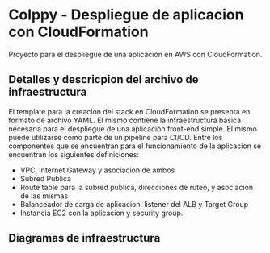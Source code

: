 # Colppy - Despliegue de aplicacion con CloudFormation

Proyecto para el despliegue de una aplicación en AWS con CloudFormation. 

## Detalles y descricpion del archivo de infraestructura

El template para la creacion del stack en CloudFormation se presenta en formato de archivo YAML. El mismo contiene la infraestructura básica necesaria para el despliegue de una aplicación front-end simple. El mismo puede utilizarse como parte de un pipeline para CI/CD. Entre los componentes que se encuentran para el funcionamiento de la aplicacion se encuentran los siguientes definiciones:

- VPC, Internet Gateway y asociacion de ambos
- Subred Publica
- Route table para la subred publica, direcciones de ruteo, y asociacion de las mismas
- Balanceador de carga de aplicacion, listener del ALB y Target Group
- Instancia EC2 con la aplicacion y security group. 

## Diagramas de infraestructura

